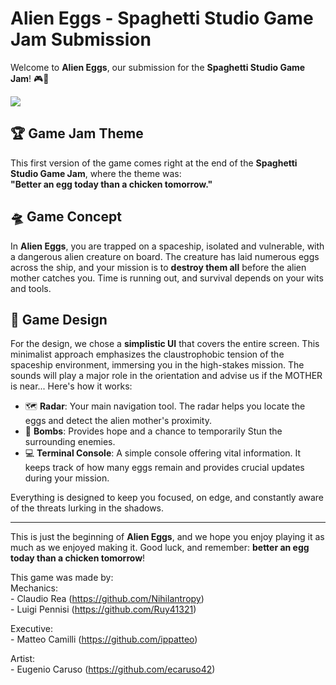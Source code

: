 # Alien Eggs - Spaghetti Studio Game Jam Submission

Welcome to **Alien Eggs**, our submission for the **Spaghetti Studio Game Jam**! 🎮🐣 

![](extra/execution.gif)

## 🏆 Game Jam Theme
This first version of the game comes right at the end of the **Spaghetti Studio Game Jam**, where the theme was:  
**"Better an egg today than a chicken tomorrow."**

## 🛸 Game Concept
In **Alien Eggs**, you are trapped on a spaceship, isolated and vulnerable, with a dangerous alien creature on board.
The creature has laid numerous eggs across the ship, and your mission is to **destroy them all** before the alien mother catches you.
Time is running out, and survival depends on your wits and tools.

## 🎨 Game Design
For the design, we chose a **simplistic UI** that covers the entire screen. This minimalist approach emphasizes the claustrophobic
tension of the spaceship environment, immersing you in the high-stakes mission.
The sounds will play a major role in the orientation and advise us if the MOTHER is near...
Here's how it works:

- 🗺️ **Radar**: Your main navigation tool. The radar helps you locate the eggs and detect the alien mother's proximity.  
- 🔋 **Bombs**: Provides hope and a chance to temporarily Stun the surrounding enemies.  
- 💻 **Terminal Console**: A simple console offering vital information. It keeps track of how many eggs remain and provides
		crucial updates during your mission.

Everything is designed to keep you focused, on edge, and constantly aware of the threats lurking in the shadows.

---

This is just the beginning of **Alien Eggs**, and we hope you enjoy playing it as much as we enjoyed making it.
Good luck, and remember: **better an egg today than a chicken tomorrow**!

This game was made by:  
Mechanics:  
	- Claudio Rea (https://github.com/Nihilantropy)  
	- Luigi Pennisi (https://github.com/Ruy41321)  
   
Executive:  
	- Matteo Camilli (https://github.com/ippatteo)  
   
 Artist:  
	- Eugenio Caruso (https://github.com/ecaruso42)
